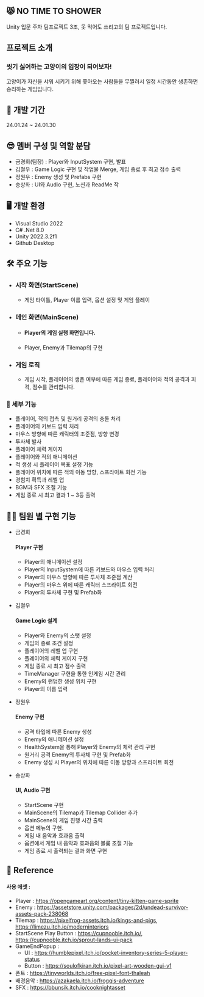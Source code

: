 ## 😾 NO TIME TO SHOWER
Unity 입문 주차 팀프로젝트 3조, 못 먹어도 쓰리고의 팀 프로젝트입니다.

## 프로젝트 소개
### 씻기 싫어하는 고양이의 입장이 되어보자! 
고양이가 자신을 샤워 시키기 위해 쫓아오는 사람들을 무찔러서 일정 시간동안 생존하면 승리하는 게임입니다.

## 📅 개발 기간
24.01.24 ~ 24.01.30

## 😎 멤버 구성 및 역할 분담
- 금경희(팀장) : Player와 InputSystem 구현, 발표
- 김철우 : Game Logic 구현 및 작업물 Merge, 게임 종료 후 최고 점수 출력
- 정원우 : Enemy 생성 및 Prefabs 구현
- 송상화 : UI와 Audio 구현, 노션과 ReadMe 작

## 🖥️ 개발 환경
- Visual Studio 2022
- C# .Net 8.0
- Unity 2022.3.2f1
- Github Desktop

## 🛠️ 주요 기능
- ### 시작 화면(StartScene)
  - 게임 타이틀, Player 이름 입력, 옵션 설정 및 게임 플레이
    
- ### 메인 화면(MainScene)
  - #### Player의 게임 실행 화면입니다.
  - Player, Enemy과 Tilemap의 구현
  
- ### 게임 로직
  - 게임 시작, 플레이어의 생존 여부에 따른 게임 종료, 플레이어와 적의 공격과 피격, 점수를 관리합니다.


### 🔬 세부 기능
- 플레이어, 적의 접촉 및 원거리 공격의 충돌 처리
- 플레이어의 키보드 입력 처리
- 마우스 방향에 따른 캐릭터의 조준점, 방향 변경
- 투사체 발사
- 플레이어 체력 게이지
- 플레이어와 적의 애니메이션
- 적 생성 시 플레이어 목표 설정 기능
- 플레이어 위치에 따른 적의 이동 방향, 스프라이트 회전 기능
- 경험치 획득과 레벨 업
- BGM과 SFX 조절 기능
- 게임 종료 시 최고 결과 1 ~ 3등 출력

## 👨‍💻 팀원 별 구현 기능
- 금경희
   #### Player 구현
  - Player의 애니메이션 설정
  - Player의 InputSystem에 따른 키보드와 마우스 입력 처리
  - Player의 마우스 방향에 따른 투사체 조준점 계산
  - Player의 마우스 위에 따른 캐릭터 스프라이트 회전
  - Player의 투사체 구현 및 Prefab화

- 김철우
  #### Game Logic 설계
  - Player와 Enemy의 스탯 설정
  - 게임의 종료 조건 설정
  - 플레이어의 레벨 업 구현
  - 플레이어의 체력 게이지 구현
  - 게임 종료 시 최고 점수 출력
  - TimeManager 구현을 통한 인게임 시간 관리
  - Enemy의 랜덤한 생성 위치 구현
  - Player의 이름 입력

- 정원우
   #### Enemy 구현
  - 공격 타입에 따른 Enemy 생성
  - Enemy의 애니메이션 설정
  - HealthSystem을 통해 Player와 Enemy의 체력 관리 구현
  - 원거리 공격 Enemy의 투사체 구현 및 Prefab화
  - Enemy 생성 시 Player의 위치에 따른 이동 방향과 스프라이트 회전

- 송상화
  #### UI, Audio 구현
  - StartScene 구현
  - MainScene의 Tilemap과 Tilemap Collider 추가
  - MainScene의 게임 진행 시간 출력
  - 옵션 메뉴의 구현.
  - 게임 내 음악과 효과음 출력
  - 옵션에서 게임 내 음악과 효과음의 볼륨 조절 기능
  - 게임 종료 시 출력되는 결과 화면 구현
  

## 📌 Reference
#### 사용 에셋 :
- Player : <https://opengameart.org/content/tiny-kitten-game-sprite>
- Enemy : <https://assetstore.unity.com/packages/2d/undead-survivor-assets-pack-238068>
- Tilemap : <https://pixelfrog-assets.itch.io/kings-and-pigs>, <https://limezu.itch.io/moderninteriors>
- StartScene Play Button : <https://cupnooble.itch.io/>, <https://cupnooble.itch.io/sprout-lands-ui-pack>
- GameEndPopup :
    - UI : <https://humblepixel.itch.io/pocket-inventory-series-5-player-status>
    - Button : <https://soulofkiran.itch.io/pixel-art-wooden-gui-v1>
- 폰트 : <https://tinyworlds.itch.io/free-pixel-font-thaleah>
- 배경음악 : <https://azakaela.itch.io/froggis-adventure>
- SFX : <https://bbunsik.itch.io/cooknightasset>
    
